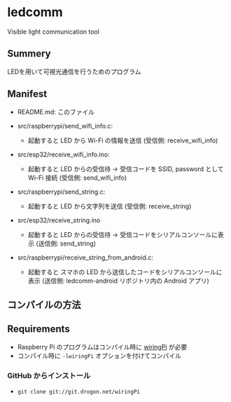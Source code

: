 # ledcomm
Visible light communication tool
## Summery
LEDを用いて可視光通信を行うためのプログラム

## Manifest
- README.md: このファイル

- src/raspberrypi/send_wifi_info.c:
  - 起動すると LED から Wi-Fi の情報を送信
    (受信側: receive_wifi_info)

- src/esp32/receive_wifi_info.ino:
  - 起動すると LED からの受信待 → 受信コードを SSID, password として Wi-Fi 接続
    (受信側: send_wifi_info)

- src/raspberrypi/send_string.c:
  - 起動すると LED から文字列を送信
    (受信側: receive_string)

- src/esp32/receive_string.ino
  - 起動すると LED からの受信待 → 受信コードをシリアルコンソールに表示
    (送信側: send_string)

- src/raspberrypi/receive_string_from_android.c:
  - 起動すると スマホの LED から送信したコードをシリアルコンソールに表示
    (送信側: ledcomm-android リポジトリ内の Android アプリ)

## コンパイルの方法

## Requirements
- Raspberry Pi のプログラムはコンパイル時に [wiringPi](http://wiringpi.com/) が必要
- コンパイル時に `-lwiringPi` オプションを付けてコンパイル

### GitHub からインストール
- `git clone git://git.drogon.net/wiringPi`
